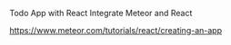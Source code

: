 Todo App with React
Integrate Meteor and React

https://www.meteor.com/tutorials/react/creating-an-app

